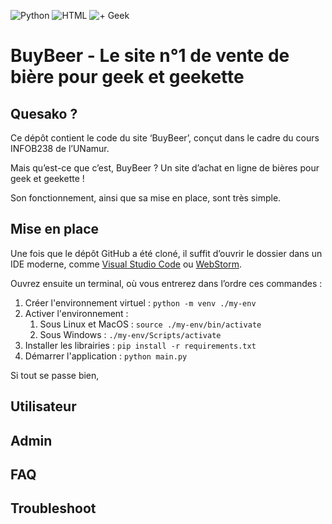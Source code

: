 ![Python](https://img.shields.io/badge/Python-%20?logo=python&logoColor=white&labelColor=3776AB&color=FFD43B)    ![HTML](https://img.shields.io/badge/HTML-%20?logo=html5&logoColor=white&labelColor=E34F26&color=1572B6)    ![+ Geek](https://img.shields.io/badge/%F0%9F%8D%BA-%2B%20Geek-yellow)
# BuyBeer - Le site n°1 de vente de bière pour geek et geekette

## Quesako ?
Ce dépôt contient le code du site ‘BuyBeer’, conçut dans le cadre du cours INFOB238 de l’UNamur.

Mais qu’est-ce que c’est, BuyBeer ?
Un site d’achat en ligne de bières pour geek et geekette !

Son fonctionnement, ainsi que sa mise en place, sont très simple.
## Mise en place
Une fois que le dépôt GitHub a été cloné, il suffit d’ouvrir le dossier dans un IDE moderne, comme [Visual Studio Code](https://code.visualstudio.com/) ou [WebStorm](https://www.jetbrains.com/fr-fr/webstorm/). 

Ouvrez ensuite un terminal, où vous entrerez dans l’ordre ces commandes :

1. Créer l'environnement virtuel : `python -m venv ./my-env`
2. Activer l'environnement :
	1. Sous Linux et MacOS : `source ./my-env/bin/activate`
	2. Sous Windows : `./my-env/Scripts/activate`
3. Installer les librairies : `pip install -r requirements.txt`
4. Démarrer l'application : `python main.py`

Si tout se passe bien,



## Utilisateur


## Admin


## FAQ


## Troubleshoot